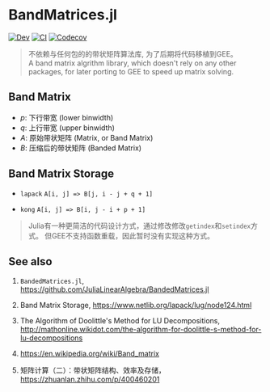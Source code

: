 # BandMatrices.jl

[![Dev](https://img.shields.io/badge/docs-dev-blue.svg)](https://jl-pkgs.github.io/BandMatrices.jl/dev)
[![CI](https://github.com/jl-pkgs/BandMatrices.jl/actions/workflows/CI.yml/badge.svg)](https://github.com/jl-pkgs/BandMatrices.jl/actions/workflows/CI.yml)
[![Codecov](https://codecov.io/gh/jl-pkgs/BandMatrices.jl/branch/master/graph/badge.svg)](https://codecov.io/gh/jl-pkgs/BandMatrices.jl)

> 不依赖与任何包的的带状矩阵算法库, 为了后期将代码移植到GEE。   
> A band matrix algrithm library, which doesn't rely on any other packages, for later porting to GEE to speed up matrix solving.

## Band Matrix

- $p$: 下行带宽 (lower binwidth)
- $q$: 上行带宽 (upper binwidth)
- $A$: 原始带状矩阵 (Matrix, or Band Matrix)
- $B$: 压缩后的带状矩阵 (Banded Matrix)

## Band Matrix Storage

- `lapack`
  `A[i, j] => B[j, i - j + q + 1]`

- `kong`
  `A[i, j] => B[i, j - i + p + 1]`

> Julia有一种更简洁的代码设计方式，通过修改修改`getindex`和`setindex`方式。
> 但GEE不支持函数重载，因此暂时没有实现这种方式。


## See also

1. `BandedMatrices.jl`, <https://github.com/JuliaLinearAlgebra/BandedMatrices.jl>

2. Band Matrix Storage, <https://www.netlib.org/lapack/lug/node124.html>

3. The Algorithm of Doolittle's Method for LU Decompositions, <http://mathonline.wikidot.com/the-algorithm-for-doolittle-s-method-for-lu-decompositions>

4. <https://en.wikipedia.org/wiki/Band_matrix>

5. 矩阵计算（二）：带状矩阵结构、效率及存储，<https://zhuanlan.zhihu.com/p/400460201>
